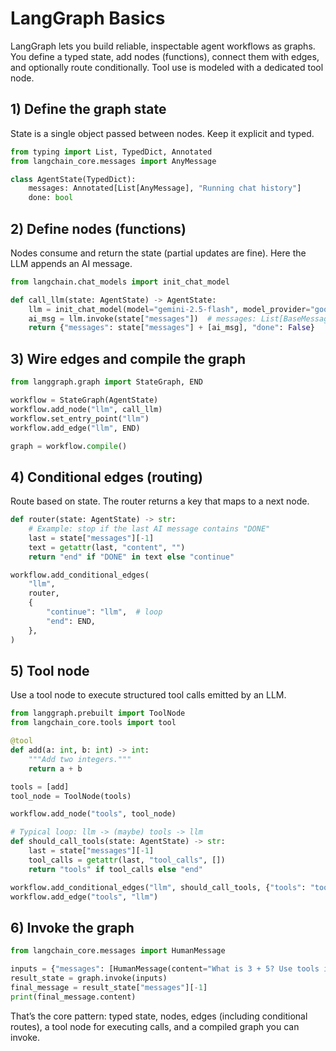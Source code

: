 # LangGraph Basics

LangGraph lets you build reliable, inspectable agent workflows as graphs. You define a typed state, add nodes (functions), connect them with edges, and optionally route conditionally. Tool use is modeled with a dedicated tool node.

## 1) Define the graph state

State is a single object passed between nodes. Keep it explicit and typed.

```python
from typing import List, TypedDict, Annotated
from langchain_core.messages import AnyMessage

class AgentState(TypedDict):
    messages: Annotated[List[AnyMessage], "Running chat history"]
    done: bool
```

## 2) Define nodes (functions)

Nodes consume and return the state (partial updates are fine). Here the LLM appends an AI message.

```python
from langchain.chat_models import init_chat_model

def call_llm(state: AgentState) -> AgentState:
    llm = init_chat_model(model="gemini-2.5-flash", model_provider="google_genai", temperature=0)
    ai_msg = llm.invoke(state["messages"])  # messages: List[BaseMessage]
    return {"messages": state["messages"] + [ai_msg], "done": False}
```

## 3) Wire edges and compile the graph

```python
from langgraph.graph import StateGraph, END

workflow = StateGraph(AgentState)
workflow.add_node("llm", call_llm)
workflow.set_entry_point("llm")
workflow.add_edge("llm", END)

graph = workflow.compile()
```

## 4) Conditional edges (routing)

Route based on state. The router returns a key that maps to a next node.

```python
def router(state: AgentState) -> str:
    # Example: stop if the last AI message contains "DONE"
    last = state["messages"][-1]
    text = getattr(last, "content", "")
    return "end" if "DONE" in text else "continue"

workflow.add_conditional_edges(
    "llm",
    router,
    {
        "continue": "llm",  # loop
        "end": END,
    },
)
```

## 5) Tool node

Use a tool node to execute structured tool calls emitted by an LLM.

```python
from langgraph.prebuilt import ToolNode
from langchain_core.tools import tool

@tool
def add(a: int, b: int) -> int:
    """Add two integers."""
    return a + b

tools = [add]
tool_node = ToolNode(tools)

workflow.add_node("tools", tool_node)

# Typical loop: llm -> (maybe) tools -> llm
def should_call_tools(state: AgentState) -> str:
    last = state["messages"][-1]
    tool_calls = getattr(last, "tool_calls", [])
    return "tools" if tool_calls else "end"

workflow.add_conditional_edges("llm", should_call_tools, {"tools": "tools", "end": END})
workflow.add_edge("tools", "llm")
```

## 6) Invoke the graph

```python
from langchain_core.messages import HumanMessage

inputs = {"messages": [HumanMessage(content="What is 3 + 5? Use tools if needed.")], "done": False}
result_state = graph.invoke(inputs)
final_message = result_state["messages"][-1]
print(final_message.content)
```

That’s the core pattern: typed state, nodes, edges (including conditional routes), a tool node for executing calls, and a compiled graph you can invoke.


